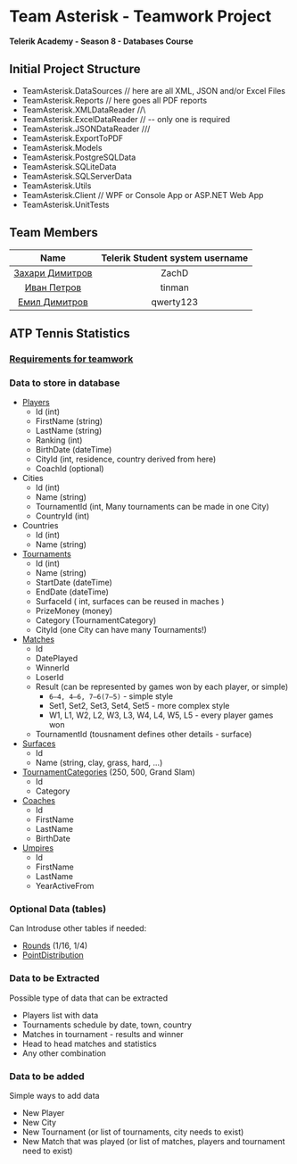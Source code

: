 # Team Asterisk - Teamwork Project

**Telerik Academy - Season 8 - Databases Course**

## Initial Project Structure

- TeamAsterisk.DataSources		// here are all XML, JSON and/or Excel Files
- TeamAsterisk.Reports			// here goes all PDF reports
- TeamAsterisk.XMLDataReader		//\
- TeamAsterisk.ExcelDataReader 	//	-- only one is required
- TeamAsterisk.JSONDataReader		///
- TeamAsterisk.ExportToPDF
- TeamAsterisk.Models
- TeamAsterisk.PostgreSQLData
- TeamAsterisk.SQLiteData
- TeamAsterisk.SQLServerData
- TeamAsterisk.Utils
- TeamAsterisk.Client				// WPF or Console App or ASP.NET Web App
- TeamAsterisk.UnitTests

## Team Members

| Name | Telerik Student system username |
|:----:|:-----------------------:|
| [Захари Димитров](https://github.com/zachdimitrov) | ZachD |
| [Иван Петров](https://github.com/tinmanjk) | tinman |
| [Емил Димитров](https://github.com/EmilPD) | qwerty123 |

## ATP Tennis Statistics

### [Requirements for teamwork](https://github.com/TelerikAcademy/Databases/tree/master/Teamwork/2017)

### Data to store in database
- [Players](http://www.atpworldtour.com/en/rankings/singles)
    - Id (int)
    - FirstName (string)
    - LastName (string)
    - Ranking (int)
    - BirthDate (dateTime)
    - CityId (int, residence, country derived from here)
    - CoachId (optional)
- Cities
    - Id (int)
    - Name (string)
    - TournamentId (int, Many tournaments can be made in one City)
    - CountryId (int)
- Countries
    - Id (int)
    - Name (string)
- [Tournaments](http://www.atpworldtour.com/en/tournaments)
    - Id (int)
    - Name (string)
    - StartDate (dateTime)
    - EndDate (dateTime)
    - SurfaceId ( int, surfaces can be reused in maches )
    - PrizeMoney (money)
    - Category (TournamentCategory)
    - CityId (one City can have many Tournaments!)
- [Matches](http://www.tennis-data.co.uk/alldata.php)
    - Id
    - DatePlayed
    - WinnerId
    - LoserId
    - Result (can be represented by games won by each player, or simple)
        - `6–4, 4–6, 7–6(7–5)` - simple style
        - Set1, Set2, Set3, Set4, Set5 - more complex style
        - W1, L1, W2, L2, W3, L3, W4, L4, W5, L5 - every player games won
    - TournamentId (tousnament defines other details - surface)
- [Surfaces](http://sportsbyapt.com/types-tennis-courts/)
    - Id
    - Name (string, clay, grass, hard, ...)
- [TournamentCategories](https://en.wikipedia.org/wiki/Association_of_Tennis_Professionals) (250, 500, Grand Slam)
    - Id
    - Category
- [Coaches](http://www.atpworldtour.com/en/players/coaches)
    - Id
    - FirstName
    - LastName
    - BirthDate
- [Umpires](https://en.wikipedia.org/wiki/List_of_tennis_umpires)
    - Id
    - FirstName
    - LastName
    - YearActiveFrom

### Optional Data (tables)
Can Introduse other tables if needed:
- [Rounds](https://en.wikipedia.org/wiki/Single-elimination_tournament) (1/16, 1/4)
- [PointDistribution](https://en.wikipedia.org/wiki/2017_ATP_World_Tour)

### Data to be Extracted
Possible type of data that can be extracted
- Players list with data
- Tournaments schedule by date, town, country
- Matches in tournament - results and winner
- Head to head matches and statistics
- Any other combination

### Data to be added
Simple ways to add data
- New Player
- New City
- New Tournament (or list of tournaments, city needs to exist)
- New Match that was played (or list of matches, players and tournament need to exist)
